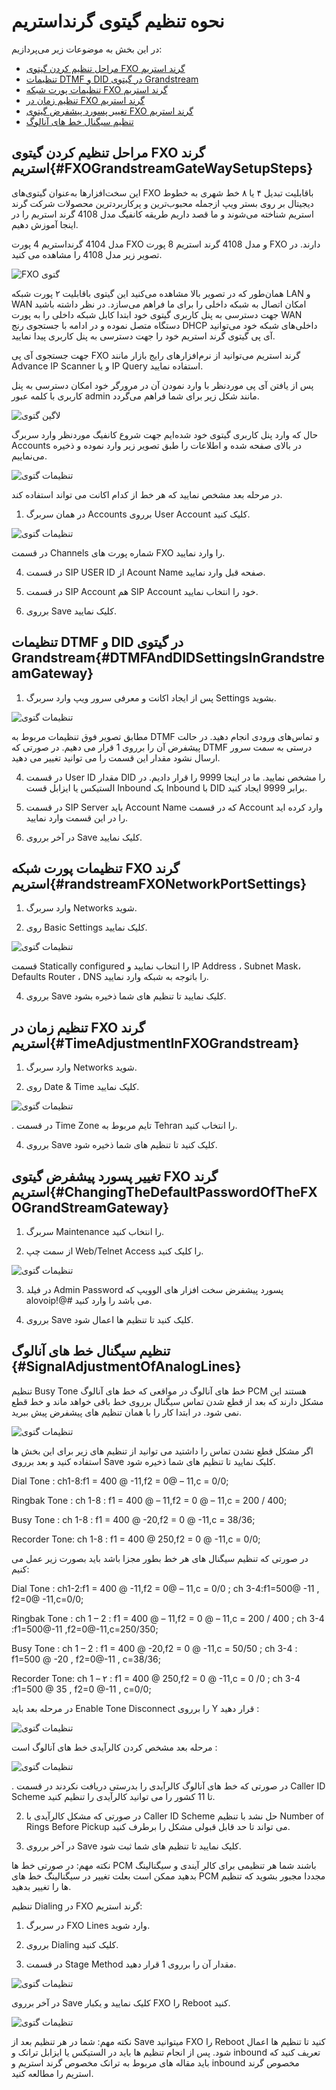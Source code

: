 
# نحوه تنظیم گیتوی گرنداستریم
در این بخش به موضوعات زیر می‌پردازیم:
- [مراحل تنظیم کردن گیتوی FXO گرند استریم ](#FXOGrandstreamGateWaySetupSteps)
- [تنظیمات DTMF و DID در گیتوی Grandstream](#DTMFAndDIDSettingsInGrandstreamGateway)
- [تنظیمات پورت شبکه FXO گرند استریم](#GrandstreamFXONetworkPortSettings)
- [تنظیم زمان در FXO گرند استریم](#TimeAdjustmentInFXOGrandstream)
- [ تغییر پسورد پیشفرض گیتوی FXO گرند استریم](#ChangingTheDefaultPasswordOfTheFXOGrandStreamGateway)
- [تنظیم سیگنال خط های آنالوگ ](#SignalAdjustmentOfAnalogLines)

## مراحل تنظیم کردن گیتوی FXO گرند استریم{#FXOGrandstreamGateWaySetupSteps}
این سخت‌افزارها به‌عنوان گیتوی‌های FXO باقابلیت تبدیل ۴ یا ۸ خط شهری به خطوط دیجیتال بر روی بستر ویپ ازجمله محبوب‌ترین و پرکاربردترین محصولات شرکت گرند استریم شناخته می‌شوند و ما قصد داریم طریقه کانفیگ مدل 4108 گرند استریم را در اینجا آموزش دهیم. 

مدل 4104 گرنداستریم 4 پورت FXO و مدل 4108 گرند استریم 8 پورت FXO دارند. در تصویر زیر مدل 4108 را مشاهده می کنید.

![FXO گتوی ](./Images/gw.jpg)

همان‌طور که در تصویر بالا مشاهده می‌کنید این گیتوی باقابلیت ۲ پورت شبکه LAN و WAN امکان اتصال به شبکه داخلی را برای ما فراهم می‌سازد. در نظر داشته باشید جهت دسترسی به پنل کاربری گیتوی خود ابتدا کابل شبکه داخلی را به پورت WAN دستگاه متصل نموده و در ادامه با جستجوی رنج DHCP داخلی‌های شبکه خود می‌توانید آی پی گیتوی گرند استریم خود را جهت دسترسی به پنل کاربری پیدا نمایید.

جهت جستجوی آی پی FXO گرند استریم می‌توانید از نرم‌افزارهای رایج بازار مانند Advance IP Scanner و یا IP Query استفاده نمایید.

پس از یافتن آی پی موردنظر با وارد نمودن آن در مرورگر خود امکان دسترسی به پنل کاربری با کلمه عبور admin مانند شکل زیر برای شما فراهم می‌گردد.


![لاگین گتوی ](./Images/login.jpg)

حال که وارد پنل کاربری گیتوی خود شده‌ایم جهت شروع کانفیگ موردنظر وارد سربرگ Accounts در بالای صفحه شده و اطلاعات را طبق تصویر زیر وارد نموده و ذخیره می‌نماییم.

![تنظیمات گتوی ](./Images/setting1.jpg)


در مرحله بعد مشخص نمایید که هر خط از کدام اکانت می تواند استفاده کند.

1. در همان سربرگ Accounts برروی User Account کلیک کنید. 

![تنظیمات گتوی ](./Images/setting2.jpg)

در قسمت Channels شماره پورت های FXO را وارد نمایید. 

4. در قسمت SIP USER ID از Acount Name صفحه قبل وارد نمایید.

5. در قسمت SIP Account هم SIP Account خود را انتخاب نمایید.

6. برروی Save کلیک نمایید.

## تنظیمات DTMF و DID در گیتوی Grandstream{#DTMFAndDIDSettingsInGrandstreamGateway}

1.	پس از ایجاد اکانت و معرفی سرور ویپ وارد سربرگ Settings بشوید.

![تنظیمات گتوی ](./Images/setting3.jpg)

مطابق تصویر فوق تنظیمات مربوط به DTMF و تماس‌های ورودی انجام دهید. در حالت پیشفرض آن را برروی 1 قرار می دهیم. در صورتی که DTMF درستی به سمت سرور ارسال نشود مقدار این قسمت را می توانید تغییر می دهید.

4. در قسمت User ID  مقدار DID را مشخص نمایید. ما در اینجا 9999 را قرار دادیم. در الستیکس یا ایزابل قست Inbound یک Inbound با DID برابر 9999 ایجاد کنید.

5. در قسمت SIP Server باید Account Name که در قسمت Account وارد کرده اید را در این قسمت وارد نمایید.

6. در آخر برروی Save کلیک نمایید.


## تنظیمات پورت شبکه FXO گرند استریم{#randstreamFXONetworkPortSettings}

1. وارد سربرگ Networks شوید.

2. روی Basic Settings کلیک نمایید.

![تنظیمات گتوی ](./Images/setting4.jpg)

قسمت Statically configured را انتخاب نمایید و IP Address ، Subnet Mask، Defaults Router ، DNS را باتوجه به شبکه وارد نمایید.

4. برروی Save کلیک نمایید تا تنظیم های شما ذخیره بشود.

## تنظیم زمان در FXO گرند استریم{#TimeAdjustmentInFXOGrandstream}

1. وارد سربرگ Networks شوید.

2. روی Date & Time کلیک نمایید.

![تنظیمات گتوی ](./Images/setting5.jpg)

. در قسمت Time Zone تایم مربوط به Tehran  را انتخاب کنید.

4. برروی Save کلیک کنید تا تنظیم های شما ذخیره شود.

## تغییر پسورد پیشفرض گیتوی FXO گرند استریم{#ChangingTheDefaultPasswordOfTheFXOGrandStreamGateway}

1. سربرگ Maintenance را انتخاب کنید.

2. از سمت چپ Web/Telnet Access را کلیک کنید.


![تنظیمات گتوی ](./Images/setting6.jpg)

3. در فیلد Admin Password پسورد پیشفرض سخت افزار های الوویپ که alovoip!@# می باشد را وارد کنید.

4. برروی Save کلیک کنید تا تنظیم ها اعمال شود.

## تنظیم سیگنال خط های آنالوگ {#SignalAdjustmentOfAnalogLines}

تنظیم Busy Tone خط های آنالوگ
در مواقعی که خط های آنالوگ PCM هستند این مشکل دارند که بعد از قطع شدن تماس سیگنال برروی خط باقی خواهد ماند و خط قطع نمی شود. در ابتدا کار را با همان تنظیم های پیشفرض پیش ببرید. 

![تنظیمات گتوی ](./Images/setting7.jpg)

اگر مشکل قطع نشدن تماس را داشتید می توانید از تنظیم های زیر برای این بخش ها استفاده کنید و بعد برروی Save کلیک نمایید تا تنظیم های شما ذخیره شود.</br>

Dial Tone : ch1-8:f1 = 400 @ -11,f2 = 0@ – 11,c = 0/0;</br>

Ringbak Tone : ch 1-8 : f1 = 400 @ – 11,f2 = 0 @ – 11,c = 200 / 400;</br>

Busy Tone : ch 1-8 : f1 = 400 @ -20,f2 = 0 @ -11,c = 38/36;</br>

Recorder Tone: ch 1-8 : f1 = 400 @ 250,f2 = 0 @ -11,c = 0/0;</br>

در صورتی که تنظیم سیگنال های هر خط بطور مجزا باشد باید بصورت زیر عمل می کنیم:</br>

Dial Tone : ch1-2:f1 = 400 @ -11,f2 = 0@ – 11,c = 0/0 ; ch 3-4:f1=500@ -11 , f2=0@ -11,c=0/0;</br>

Ringbak Tone : ch 1 – 2 : f1 = 400 @ – 11,f2 = 0 @ – 11,c = 200 / 400 ; ch 3-4 :f1=500@-11 ,f2=0@-11,c=250/350;</br>

Busy Tone : ch 1 – 2 : f1 = 400 @ -20,f2 = 0 @ -11,c = 50/50 ; ch 3-4 : f1=500 @ -20 , f2=0@-11 , c=38/36;</br>

Recorder Tone: ch 1 – ۲ : f1 = 400 @ 250,f2 = 0 @ -11,c = 0 /0  ; ch 3-4 :f1=500 @ 35 , f2=0 @-11 , c=0/0;</br>

در مرحله بعد باید Enable Tone Disconnect را برروی Y قرار دهید :

![تنظیمات گتوی ](./Images/setting8.jpg)

مرحله بعد مشخص کردن کالرآیدی خط های آنالوگ است :

![تنظیمات گتوی ](./Images/setting9.jpg)

. در صورتی که خط های آنالوگ کالرآیدی را بدرستی دریافت نکردند در قسمت Caller ID Scheme تا 11 کشور را می توانید کالرآیدی را تنظیم کنید.

2. در صورتی که مشکل کالرآیدی با Caller ID Scheme حل نشد با تنظیم Number of Rings Before Pickup می تواند تا حد قابل قبولی مشکل را برطرف کنید.

3. در آخر برروی Save کلیک نمایید تا تنظیم های شما ثبت شود.

نکته مهم: در صورتی خط ها PCM باشند شما هر تنظیمی برای کالر آیندی و سیگنالینگ بدهید ممکن است بعلت تغییر در سیگنالینگ خط های PCM مجددا مجبور بشوید که تنظیم ها را تغییر بدهید.  

تنظیم Dialing در FXO گرند استریم:

1. در سربرگ FXO Lines وارد شوید.

2. برروی Dialing کلیک کنید.

3. در قسمت Stage Method مقدار آن را برروی 1  قرار دهید.

![تنظیمات گتوی ](./Images/setting10.jpg)

در آخر برروی Save کلیک نمایید و یکبار FXO را Reboot کنید.


![تنظیمات گتوی ](./Images/setting11.jpg)

نکته مهم: شما در هر تنظیم بعد از Save میتوانید FXO را Reboot کنید تا تنظیم ها اعمال شود.
پس از انجام تنظیم ها باید در الستیکس یا ایزابل ترانک و inbound تعریف کنید که باید مقاله های مربوط به ترانک مخصوص گرند استریم و inbound مخصوص گرند استریم را مطالعه کنید.
